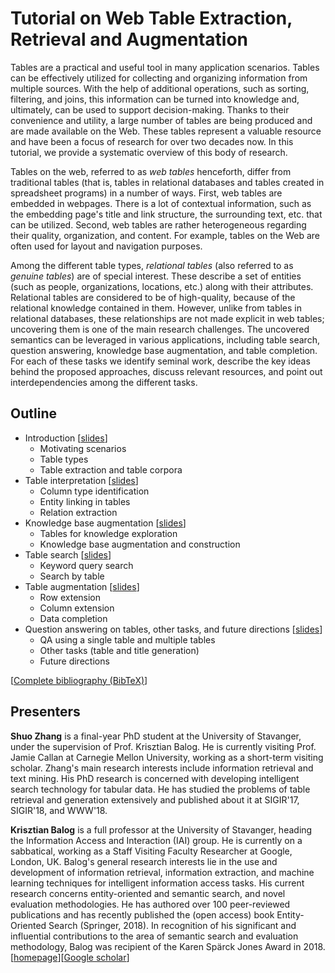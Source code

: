 # Tutorial on Web Table Extraction, Retrieval and Augmentation

Tables are a practical and useful tool in many application scenarios. Tables can be effectively utilized for collecting and organizing information from multiple sources.  With the help of additional operations, such as sorting, filtering, and joins, this information can be turned into knowledge and, ultimately, can be used to support decision-making.  Thanks to their convenience and utility, a large number of tables are being produced and are made available on the Web.  These tables represent a valuable resource and have been a focus of research for over two decades now.  In this tutorial, we provide a systematic overview of this body of research.

Tables on the web, referred to as *web tables* henceforth, differ from traditional tables (that is, tables in relational databases and tables created in spreadsheet programs) in a number of ways.  First, web tables are embedded in webpages.  There is a lot of contextual information, such as the embedding page's title and link structure, the surrounding text, etc. that can be utilized. Second, web tables are rather heterogeneous regarding their quality, organization, and content.  For example, tables on the Web are often used for layout and navigation purposes.

Among the different table types, *relational tables* (also referred to as *genuine tables*) are of special interest. These describe a set of entities (such as people, organizations, locations, etc.) along with their attributes.  Relational tables are considered to be of high-quality, because of the relational knowledge contained in them.  However, unlike from tables in relational databases, these relationships are not made explicit in web tables; uncovering them is one of the main research challenges. The uncovered semantics can be leveraged in various applications, including table search, question answering, knowledge base augmentation, and table completion.
For each of these tasks we identify seminal work, describe the key ideas behind the proposed approaches, discuss relevant resources, and point out interdependencies among the different tasks.


## Outline

   * Introduction [[slides](slides/part-1.pdf)]
      - Motivating scenarios
      - Table types
      - Table extraction and table corpora
   * Table interpretation [[slides](slides/part-2.pdf)]
      - Column type identification
      - Entity linking in tables
      - Relation extraction
   * Knowledge base augmentation [[slides](slides/part-3.pdf)]
      - Tables for knowledge exploration
      - Knowledge base augmentation and construction
   * Table search [[slides](slides/part-4.pdf)]
      - Keyword query search
      - Search by table
   * Table augmentation [[slides](slides/part-5.pdf)]
      - Row extension
      - Column extension
      - Data completion
   * Question answering on tables, other tasks, and future directions [[slides](slides/part-6.pdf)]
      - QA using a single table and multiple tables
      - Other tasks (table and title generation)
      - Future directions

[[Complete bibliography (BibTeX)](references.bib)]


## Presenters

**Shuo Zhang** is a final-year PhD student at the University of Stavanger, under the supervision of Prof. Krisztian Balog. He is currently visiting Prof. Jamie Callan at Carnegie Mellon University, working as a short-term visiting scholar. Zhang's main research interests include information retrieval and text mining. His PhD research is concerned with developing intelligent search technology for tabular data. He has studied the problems of table retrieval and generation extensively and published about it at SIGIR'17, SIGIR'18, and WWW'18. 

**Krisztian Balog** is a full professor at the University of Stavanger, heading the Information Access and Interaction (IAI) group. He is currently on a sabbatical, working as a Staff Visiting Faculty Researcher at Google, London, UK. Balog's general research interests lie in the use and development of information retrieval, information extraction, and machine learning techniques for intelligent information access tasks. His current research concerns entity-oriented and semantic search, and novel evaluation methodologies. He has authored over 100 peer-reviewed publications and has recently published the (open access) book Entity-Oriented Search (Springer, 2018). In recognition of his significant and influential contributions to the area of semantic search and evaluation methodology, Balog was recipient of the Karen Spärck Jones Award in 2018. [[homepage](http://krisztianbalog.com/)][[Google scholar](https://scholar.google.com/citations?user=1z918TYAAAAJ&hl=en)]
